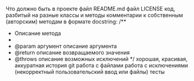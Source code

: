 Что должно быть в проекте
файл README.md
файл LICENSE
код, разбитый на разные классы и методы
комментарии к собственным (авторским) методам в формате docstring:
/**
 * Описание метода
 * 
 * @param аргумент описание аргумента
 * @return описание возвращаемого значения
 * @throws описание возможных исключений
 */
хорошая, красивая, аккуратная история git
работа с файлами
работа с исключениями (некорректный пользовательский ввод или файлы)
тесты

